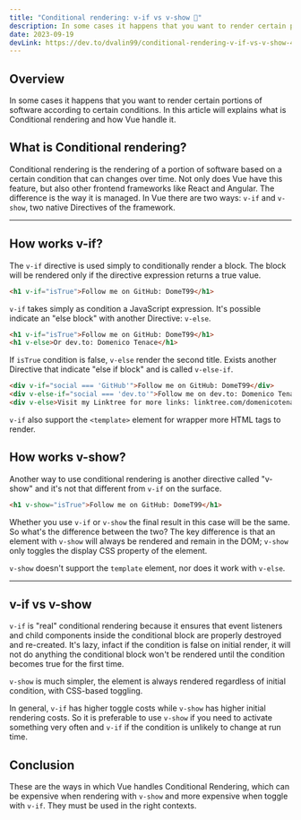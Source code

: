 ```yaml
---
title: "Conditional rendering: v-if vs v-show 🫴"
description: In some cases it happens that you want to render certain portions of software according to certain conditions.
date: 2023-09-19
devLink: https://dev.to/dvalin99/conditional-rendering-v-if-vs-v-show-4n1a
---
```


## Overview

In some cases it happens that you want to render certain portions of software according to certain conditions.
In this article will explains what is Conditional rendering and how Vue handle it.


## What is Conditional rendering?

Conditional rendering is the rendering of a portion of software based on a certain condition that can changes over time.
Not only does Vue have this feature, but also other frontend frameworks like React and Angular. The difference is the way it is managed.
In Vue there are two ways: `v-if` and `v-show`, two native Directives of the framework.

---

## How works v-if?

The `v-if` directive is used simply to conditionally render a block. The block will be rendered only if the directive expression returns a true value.

```html
<h1 v-if="isTrue">Follow me on GitHub: DomeT99</h1>
```

`v-if` takes simply as condition a JavaScript expression.
It's possible indicate an "else block" with another Directive: `v-else`.

```html
<h1 v-if="isTrue">Follow me on GitHub: DomeT99</h1>
<h1 v-else>Or dev.to: Domenico Tenace</h1>
```

If `isTrue` condition is false, `v-else` render the second title.
Exists another Directive that indicate "else if block" and is called `v-else-if`.

```html
<div v-if="social === 'GitHub'">Follow me on GitHub: DomeT99</div>
<div v-else-if="social === 'dev.to'">Follow me on dev.to: Domenico Tenace</div>
<div v-else>Visit my Linktree for more links: linktree.com/domenicotenace</div>
```

`v-if` also support the `<template>` element for wrapper more HTML tags to render.

## How works v-show?

Another way to use conditional rendering is another directive called "v-show" and it's not that different from `v-if` on the surface.

```html
<h1 v-show="isTrue">Follow me on GitHub: DomeT99</h1>
```

Whether you use `v-if` or `v-show` the final result in this case will be the same.
So what's the difference between the two?
The key difference is that an element with `v-show` will always be rendered and remain in the DOM; `v-show` only toggles the display CSS property of the element.

`v-show` doesn't support the `template` element, nor does it work with `v-else`.

---

## v-if vs v-show

`v-if` is "real" conditional rendering because it ensures that event listeners and child components inside the conditional block are properly destroyed and re-created.
It's lazy, infact if the condition is false on initial render, it will not do anything the conditional block won't be rendered until the condition becomes true for the first time.

`v-show` is much simpler, the element is always rendered regardless of initial condition, with CSS-based toggling.

In general, `v-if` has higher toggle costs while `v-show` has higher initial rendering costs. So it is preferable to use `v-show` if you need to activate something very often and `v-if` if the condition is unlikely to change at run time.

## Conclusion

These are the ways in which Vue handles Conditional Rendering, which can be expensive when rendering with `v-show` and more expensive when toggle with `v-if`.
They must be used in the right contexts.
